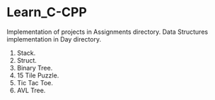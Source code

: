 # Learn_C-CPP
Implementation of projects in Assignments directory. Data Structures implementation in Day directory.

1. Stack.
2. Struct.
3. Binary Tree.
4. 15 Tile Puzzle.
5. Tic Tac Toe.
6. AVL Tree.
